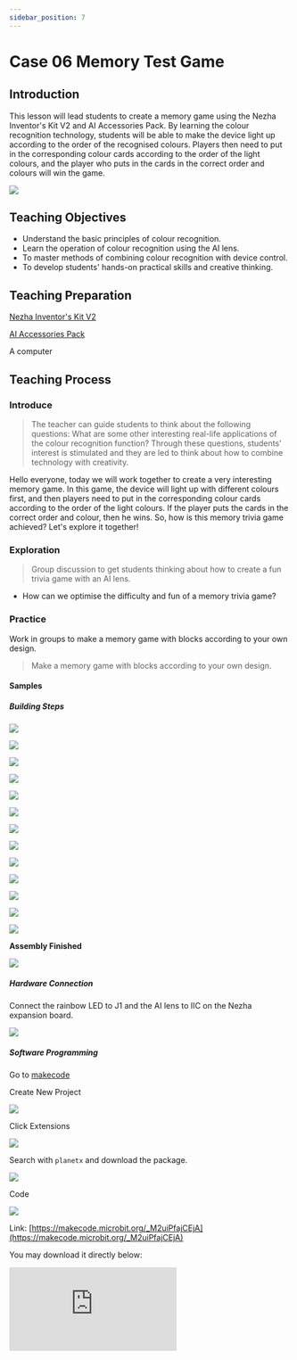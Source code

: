 ```yaml
---
sidebar_position: 7
---
```


# Case 06 Memory Test Game


## Introduction 

This lesson will lead students to create a memory game using the Nezha Inventor's Kit V2 and AI Accessories Pack. By learning the colour recognition technology, students will be able to make the device light up according to the order of the recognised colours. Players then need to put in the corresponding colour cards according to the order of the light colours, and the player who puts in the cards in the correct order and colours will win the game.

![](./images/ai-accessories-pack-case-06-01.png)

## Teaching Objectives

- Understand the basic principles of colour recognition.
- Learn the operation of colour recognition using the AI lens.
- To master methods of combining colour recognition with device control.
- To develop students' hands-on practical skills and creative thinking.

## Teaching Preparation

[Nezha Inventor's Kit V2](https://www.elecfreaks.com/nezha-inventor-s-kit-v2-for-micro-bit.html)

[AI Accessories Pack](https://www.elecfreaks.com/nezha-inventor-s-kit-v2-for-micro-bit.html)

A computer

## Teaching Process

### Introduce

>The teacher can guide students to think about the following questions: What are some other interesting real-life applications of the colour recognition function? Through these questions, students' interest is stimulated and they are led to think about how to combine technology with creativity.

Hello everyone, today we will work together to create a very interesting memory game. In this game, the device will light up with different colours first, and then players need to put in the corresponding colour cards according to the order of the light colours. If the player puts the cards in the correct order and colour, then he wins. So, how is this memory trivia game achieved? Let's explore it together!

### Exploration

>Group discussion to get students thinking about how to create a fun trivia game with an AI lens.

- How can we optimise the difficulty and fun of a memory trivia game?

### Practice

Work in groups to make a memory game with blocks according to your own design.

>Make a memory game with blocks according to your own design.

#### Samples

##### Building Steps

![](./images/ai-accessories-pack-step-05-01.png)

![](./images/ai-accessories-pack-step-05-02.png)

![](./images/ai-accessories-pack-step-05-03.png)

![](./images/ai-accessories-pack-step-05-04.png)

![](./images/ai-accessories-pack-step-05-05.png)

![](./images/ai-accessories-pack-step-05-06.png)

![](./images/ai-accessories-pack-step-05-07.png)

![](./images/ai-accessories-pack-step-05-08.png)

![](./images/ai-accessories-pack-step-05-09.png)

![](./images/ai-accessories-pack-step-05-10.png)

![](./images/ai-accessories-pack-step-05-11.png)

![](./images/ai-accessories-pack-step-05-12.png)

![](./images/ai-accessories-pack-step-05-13.png)

**Assembly Finished**

![](./images/ai-accessories-pack-case-01-01.png)

##### Hardware Connection

Connect the rainbow LED to J1 and the AI lens to IIC on the Nezha expansion board. 

 ![](./images/ai-accessories-pack-case-06-02.png)

##### Software Programming

Go to [makecode](https://makecode.microbit.org/#)

Create New Project

![](./images/ai-accessories-pack-case-01-03.png)

Click Extensions

![](./images/ai-accessories-pack-case-01-04.png)

Search with `planetx` and download the package. 

![](./images/ai-accessories-pack-case-01-07.png)

Code

![](./images/ai-accessories-pack-case-06-08.png)


Link: [https://makecode.microbit.org/_M2uiPfajCEjA](https://makecode.microbit.org/_M2uiPfajCEjA)

You may download it directly below: 

<div
    style={{
        position: 'relative',
        paddingBottom: '60%',
        overflow: 'hidden',
    }}
>
    <iframe
        src="https://makecode.microbit.org/_M2uiPfajCEjA"
        frameborder="0"
        sandbox="allow-popups allow-forms allow-scripts allow-same-origin"
        style={{
            position: 'absolute',
            width: '100%',
            height: '100%',
        }}
    />
</div>


### Teamwork and Presentation

Students are divided into teams to work together on the production and programming of the case.

Students are encouraged to co-operate, communicate and share their experiences with each other.

Each team has the opportunity to present the cases they have produced to other teams.

#### Example Case Results

The memory game device identifies the colour of the card by using the colour recognition function of the AI lens. After the player presses the logo, the device first lights up with different colours, then the player needs to put in the corresponding colour cards according to the order of the light colours and press button A to confirm, and finally press button B to confirm that all the operations have been completed, and finally the device will judge the cards according to the order of the cards being put in and their colours. Finally, the device will judge according to the order and colour of the cards, and when the order and colour of the cards are correct, the game is won.

![](./images/ai-accessories-pack-case-06.gif)

### Reflection

>Sharing in groups allows students in each group to share their production process and insights, summarise the problems and solutions they encountered, and evaluate their strengths and weaknesses.
